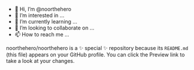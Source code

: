 - 👋 Hi, I’m @noorthehero
- 👀 I’m interested in ...
- 🌱 I’m currently learning ...
- 💞️ I’m looking to collaborate on ...
- 📫 How to reach me ...


noorthehero/noorthehero is a ✨ special ✨ repository because its `README.md` (this file) appears on your GitHub profile.
You can click the Preview link to take a look at your changes.

